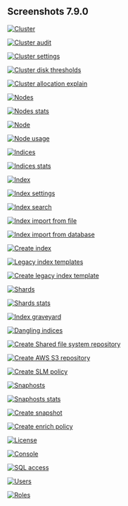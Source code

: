 ## Screenshots 7.9.0

[![Cluster](https://raw.githubusercontent.com/stephanediondev/elasticsearch-admin/master/screenshots/7.9.0/resized/resized-cluster.png)](https://raw.githubusercontent.com/stephanediondev/elasticsearch-admin/master/screenshots/7.9.0/original/original-cluster.png)

[![Cluster audit](https://raw.githubusercontent.com/stephanediondev/elasticsearch-admin/master/screenshots/7.9.0/resized/resized-cluster-audit.png)](https://raw.githubusercontent.com/stephanediondev/elasticsearch-admin/master/screenshots/7.9.0/original/original-cluster-audit.png)

[![Cluster settings](https://raw.githubusercontent.com/stephanediondev/elasticsearch-admin/master/screenshots/7.9.0/resized/resized-cluster-settings.png)](https://raw.githubusercontent.com/stephanediondev/elasticsearch-admin/master/screenshots/7.9.0/original/original-cluster-settings.png)

[![Cluster disk thresholds](https://raw.githubusercontent.com/stephanediondev/elasticsearch-admin/master/screenshots/7.9.0/resized/resized-disk-thresholds.png)](https://raw.githubusercontent.com/stephanediondev/elasticsearch-admin/master/screenshots/7.9.0/original/original-disk-thresholds.png)

[![Cluster allocation explain](https://raw.githubusercontent.com/stephanediondev/elasticsearch-admin/master/screenshots/7.9.0/resized/resized-cluster-allocation-explain.png)](https://raw.githubusercontent.com/stephanediondev/elasticsearch-admin/master/screenshots/7.9.0/original/original-cluster-allocation-explain.png)

[![Nodes](https://raw.githubusercontent.com/stephanediondev/elasticsearch-admin/master/screenshots/7.9.0/resized/resized-nodes.png)](https://raw.githubusercontent.com/stephanediondev/elasticsearch-admin/master/screenshots/7.9.0/original/original-nodes.png)

[![Nodes stats](https://raw.githubusercontent.com/stephanediondev/elasticsearch-admin/master/screenshots/7.9.0/resized/resized-nodes-stats.png)](https://raw.githubusercontent.com/stephanediondev/elasticsearch-admin/master/screenshots/7.9.0/original/original-nodes-stats.png)

[![Node](https://raw.githubusercontent.com/stephanediondev/elasticsearch-admin/master/screenshots/7.9.0/resized/resized-node.png)](https://raw.githubusercontent.com/stephanediondev/elasticsearch-admin/master/screenshots/7.9.0/original/original-node.png)

[![Node usage](https://raw.githubusercontent.com/stephanediondev/elasticsearch-admin/master/screenshots/7.9.0/resized/resized-node-usage.png)](https://raw.githubusercontent.com/stephanediondev/elasticsearch-admin/master/screenshots/7.9.0/original/original-node-usage.png)

[![Indices](https://raw.githubusercontent.com/stephanediondev/elasticsearch-admin/master/screenshots/7.9.0/resized/resized-indices.png)](https://raw.githubusercontent.com/stephanediondev/elasticsearch-admin/master/screenshots/7.9.0/original/original-indices.png)

[![Indices stats](https://raw.githubusercontent.com/stephanediondev/elasticsearch-admin/master/screenshots/7.9.0/resized/resized-indices-stats.png)](https://raw.githubusercontent.com/stephanediondev/elasticsearch-admin/master/screenshots/7.9.0/original/original-indices-stats.png)

[![Index](https://raw.githubusercontent.com/stephanediondev/elasticsearch-admin/master/screenshots/7.9.0/resized/resized-index.png)](https://raw.githubusercontent.com/stephanediondev/elasticsearch-admin/master/screenshots/7.9.0/original/original-index.png)

[![Index settings](https://raw.githubusercontent.com/stephanediondev/elasticsearch-admin/master/screenshots/7.9.0/resized/resized-index-settings.png)](https://raw.githubusercontent.com/stephanediondev/elasticsearch-admin/master/screenshots/7.9.0/original/original-index-settings.png)

[![Index search](https://raw.githubusercontent.com/stephanediondev/elasticsearch-admin/master/screenshots/7.9.0/resized/resized-index-search.png)](https://raw.githubusercontent.com/stephanediondev/elasticsearch-admin/master/screenshots/7.9.0/original/original-index-search.png)

[![Index import from file](https://raw.githubusercontent.com/stephanediondev/elasticsearch-admin/master/screenshots/7.9.0/resized/resized-index-file-import.png)](https://raw.githubusercontent.com/stephanediondev/elasticsearch-admin/master/screenshots/7.9.0/original/original-index-file-import.png)

[![Index import from database](https://raw.githubusercontent.com/stephanediondev/elasticsearch-admin/master/screenshots/7.9.0/resized/resized-index-database-import.png)](https://raw.githubusercontent.com/stephanediondev/elasticsearch-admin/master/screenshots/7.9.0/original/original-index-database-import.png)

[![Create index](https://raw.githubusercontent.com/stephanediondev/elasticsearch-admin/master/screenshots/7.9.0/resized/resized-index-create.png)](https://raw.githubusercontent.com/stephanediondev/elasticsearch-admin/master/screenshots/7.9.0/original/original-index-create.png)

[![Legacy index templates](https://raw.githubusercontent.com/stephanediondev/elasticsearch-admin/master/screenshots/7.9.0/resized/resized-index-templates-legacy.png)](https://raw.githubusercontent.com/stephanediondev/elasticsearch-admin/master/screenshots/7.9.0/original/original-index-templates-legacy.png)

[![Create legacy index template](https://raw.githubusercontent.com/stephanediondev/elasticsearch-admin/master/screenshots/7.9.0/resized/resized-index-template-create-legacy.png)](https://raw.githubusercontent.com/stephanediondev/elasticsearch-admin/master/screenshots/7.9.0/original/original-index-template-create-legacy.png)

[![Shards](https://raw.githubusercontent.com/stephanediondev/elasticsearch-admin/master/screenshots/7.9.0/resized/resized-shards.png)](https://raw.githubusercontent.com/stephanediondev/elasticsearch-admin/master/screenshots/7.9.0/original/original-shards.png)

[![Shards stats](https://raw.githubusercontent.com/stephanediondev/elasticsearch-admin/master/screenshots/7.9.0/resized/resized-shards-stats.png)](https://raw.githubusercontent.com/stephanediondev/elasticsearch-admin/master/screenshots/7.9.0/original/original-shards-stats.png)

[![Index graveyard](https://raw.githubusercontent.com/stephanediondev/elasticsearch-admin/master/screenshots/7.9.0/resized/resized-index-graveyard.png)](https://raw.githubusercontent.com/stephanediondev/elasticsearch-admin/master/screenshots/7.9.0/original/original-index-graveyard.png)

[![Dangling indices](https://raw.githubusercontent.com/stephanediondev/elasticsearch-admin/master/screenshots/7.9.0/resized/resized-dangling-indices.png)](https://raw.githubusercontent.com/stephanediondev/elasticsearch-admin/master/screenshots/7.9.0/original/original-dangling-indices.png)

[![Create Shared file system repository](https://raw.githubusercontent.com/stephanediondev/elasticsearch-admin/master/screenshots/7.9.0/resized/resized-repository-create-fs.png)](https://raw.githubusercontent.com/stephanediondev/elasticsearch-admin/master/screenshots/7.9.0/original/original-repository-create-fs.png)

[![Create AWS S3 repository](https://raw.githubusercontent.com/stephanediondev/elasticsearch-admin/master/screenshots/7.9.0/resized/resized-repository-create-s3.png)](https://raw.githubusercontent.com/stephanediondev/elasticsearch-admin/master/screenshots/7.9.0/original/original-repository-create-s3.png)

[![Create SLM policy](https://raw.githubusercontent.com/stephanediondev/elasticsearch-admin/master/screenshots/7.9.0/resized/resized-slm-policy-create.png)](https://raw.githubusercontent.com/stephanediondev/elasticsearch-admin/master/screenshots/7.9.0/original/original-slm-policy-create.png)

[![Snaphosts](https://raw.githubusercontent.com/stephanediondev/elasticsearch-admin/master/screenshots/7.9.0/resized/resized-snapshots.png)](https://raw.githubusercontent.com/stephanediondev/elasticsearch-admin/master/screenshots/7.9.0/original/original-snapshots.png)

[![Snaphosts stats](https://raw.githubusercontent.com/stephanediondev/elasticsearch-admin/master/screenshots/7.9.0/resized/resized-snapshots-stats.png)](https://raw.githubusercontent.com/stephanediondev/elasticsearch-admin/master/screenshots/7.9.0/original/original-snapshots-stats.png)

[![Create snapshot](https://raw.githubusercontent.com/stephanediondev/elasticsearch-admin/master/screenshots/7.9.0/resized/resized-snapshot-create.png)](https://raw.githubusercontent.com/stephanediondev/elasticsearch-admin/master/screenshots/7.9.0/original/original-snapshot-create.png)

[![Create enrich policy](https://raw.githubusercontent.com/stephanediondev/elasticsearch-admin/master/screenshots/7.9.0/resized/resized-enrich-create.png)](https://raw.githubusercontent.com/stephanediondev/elasticsearch-admin/master/screenshots/7.9.0/original/original-enrich-create.png)

[![License](https://raw.githubusercontent.com/stephanediondev/elasticsearch-admin/master/screenshots/7.9.0/resized/resized-license.png)](https://raw.githubusercontent.com/stephanediondev/elasticsearch-admin/master/screenshots/7.9.0/original/original-license.png)

[![Console](https://raw.githubusercontent.com/stephanediondev/elasticsearch-admin/master/screenshots/7.9.0/resized/resized-console.png)](https://raw.githubusercontent.com/stephanediondev/elasticsearch-admin/master/screenshots/7.9.0/original/original-console.png)

[![SQL access](https://raw.githubusercontent.com/stephanediondev/elasticsearch-admin/master/screenshots/7.9.0/resized/resized-sql.png)](https://raw.githubusercontent.com/stephanediondev/elasticsearch-admin/master/screenshots/7.9.0/original/original-sql.png)

[![Users](https://raw.githubusercontent.com/stephanediondev/elasticsearch-admin/master/screenshots/7.9.0/resized/resized-elasticsearch-users.png)](https://raw.githubusercontent.com/stephanediondev/elasticsearch-admin/master/screenshots/7.9.0/original/original-elasticsearch-users.png)

[![Roles](https://raw.githubusercontent.com/stephanediondev/elasticsearch-admin/master/screenshots/7.9.0/resized/resized-elasticsearch-roles.png)](https://raw.githubusercontent.com/stephanediondev/elasticsearch-admin/master/screenshots/7.9.0/original/original-elasticsearch-roles.png)

